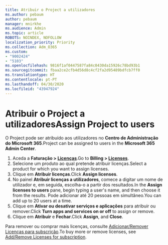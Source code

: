 ```yaml
---
title: Atribuir o Project a utilizadores
ms.author: pebaum
author: pebaum
manager: mnirkhe
ms.audience: Admin
ms.topic: article
ROBOTS: NOINDEX, NOFOLLOW
localization_priority: Priority
ms.collection: Adm_O365
ms.custom:
- "9002424"
- "5103"
ms.openlocfilehash: 9816f1af0447587fa84c0430da15926c78bd93b1
ms.sourcegitcommit: fbaa2ce2cfb4d56d8c4cf2fa2d95489bdfcb7ff0
ms.translationtype: HT
ms.contentlocale: pt-PT
ms.lasthandoff: 04/30/2020
ms.locfileid: "43947924"
---
```

# <a name="assign-project-to-users"></a><span data-ttu-id="e50ed-102">Atribuir o Project a utilizadores</span><span class="sxs-lookup"><span data-stu-id="e50ed-102">Assign Project to users</span></span>

<span data-ttu-id="e50ed-103">O Project pode ser atribuído aos utilizadores no **Centro de Administração do Microsoft 365**.</span><span class="sxs-lookup"><span data-stu-id="e50ed-103">Project can be assigned to users in the **Microsoft 365 Admin Center**.</span></span>

1. <span data-ttu-id="e50ed-104">Aceda a **Faturação > [Licenças](https://go.microsoft.com/fwlink/p/?linkid=842264)**.</span><span class="sxs-lookup"><span data-stu-id="e50ed-104">Go to **Billing > [Licenses](https://go.microsoft.com/fwlink/p/?linkid=842264)**.</span></span>
2. <span data-ttu-id="e50ed-105">Selecione um produto ao qual pretende atribuir licenças.</span><span class="sxs-lookup"><span data-stu-id="e50ed-105">Select a product for which you want to assign licenses.</span></span>
3. <span data-ttu-id="e50ed-106">Clique em **Atribuir licenças**.</span><span class="sxs-lookup"><span data-stu-id="e50ed-106">Click **Assign licenses**.</span></span>
4. <span data-ttu-id="e50ed-107">No painel **Atribuir licenças a utilizadores**, comece a digitar um nome de utilizador e, em seguida, escolha-o a partir dos resultados.</span><span class="sxs-lookup"><span data-stu-id="e50ed-107">In the **Assign licenses to users** pane, begin typing a user's name, and then choose it from the results.</span></span> <span data-ttu-id="e50ed-108">Pode adicionar até 20 pessoas em simultâneo.</span><span class="sxs-lookup"><span data-stu-id="e50ed-108">You can add up to 20 users at a time.</span></span>
5. <span data-ttu-id="e50ed-109">Clique em **Ativar ou desativar serviços e aplicações** para atribuir ou remover.</span><span class="sxs-lookup"><span data-stu-id="e50ed-109">Click **Turn apps and services on or off** to assign or remove.</span></span>
6. <span data-ttu-id="e50ed-110">Clique em **Atribuir** e **Fechar**.</span><span class="sxs-lookup"><span data-stu-id="e50ed-110">Click **Assign**, and **Close**.</span></span>

<span data-ttu-id="e50ed-111">Para remover ou comprar mais licenças, consulte [Adicionar/Remover Licenças para subscrição](https://docs.microsoft.com/microsoft-365/commerce/licenses/buy-licenses?view=o365-worldwide#add-or-remove-licenses-for-your-business-subscription).</span><span class="sxs-lookup"><span data-stu-id="e50ed-111">To buy more or remove licenses, see [Add/Remove Licenses for subscription](https://docs.microsoft.com/microsoft-365/commerce/licenses/buy-licenses?view=o365-worldwide#add-or-remove-licenses-for-your-business-subscription).</span></span>
